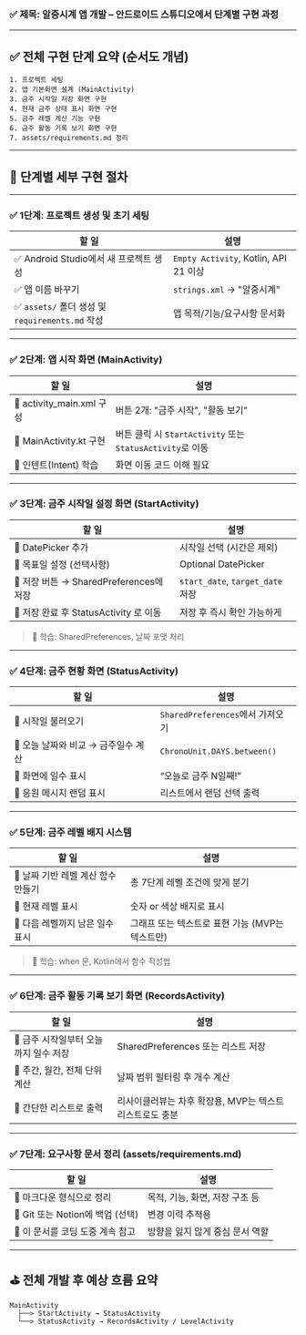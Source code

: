 ### ✅ 제목: **알중시계 앱 개발 – 안드로이드 스튜디오에서 단계별 구현 과정**

---

## ✅ 전체 구현 단계 요약 (순서도 개념)

```
1. 프로젝트 세팅
2. 앱 기본화면 설계 (MainActivity)
3. 금주 시작일 저장 화면 구현
4. 현재 금주 상태 표시 화면 구현
5. 금주 레벨 계산 기능 구현
6. 금주 활동 기록 보기 화면 구현
7. assets/requirements.md 정리

```

---

## 🧩 단계별 세부 구현 절차

---

### ✅ 1단계: 프로젝트 생성 및 초기 세팅

| 할 일 | 설명 |
| --- | --- |
| ✅ Android Studio에서 새 프로젝트 생성 | `Empty Activity`, Kotlin, API 21 이상 |
| ✅ 앱 이름 바꾸기 | `strings.xml` → "알중시계" |
| ✅ `assets/` 폴더 생성 및 `requirements.md` 작성 | 앱 목적/기능/요구사항 문서화 |

---

### ✅ 2단계: 앱 시작 화면 (MainActivity)

| 할 일 | 설명                                              |
| --- |-------------------------------------------------|
| 🔹 activity_main.xml 구성 | 버튼 2개: "금주 시작", "활동 보기"                         |
| 🔹 MainActivity.kt 구현 | 버튼 클릭 시 `StartActivity` 또는 `StatusActivity`로 이동 |
| 🔹 인텐트(Intent) 학습 | 화면 이동 코드 이해 필요                                  |

---

### ✅ 3단계: 금주 시작일 설정 화면 (StartActivity)

| 할 일 | 설명 |
| --- | --- |
| 🔹 DatePicker 추가 | 시작일 선택 (시간은 제외) |
| 🔹 목표일 설정 (선택사항) | Optional DatePicker |
| 🔹 저장 버튼 → SharedPreferences에 저장 | `start_date`, `target_date` 저장 |
| 🔹 저장 완료 후 StatusActivity 로 이동 | 저장 후 즉시 확인 가능하게 |

> 🔔 학습: SharedPreferences, 날짜 포맷 처리
>

---

### ✅ 4단계: 금주 현황 화면 (StatusActivity)

| 할 일 | 설명 |
| --- | --- |
| 🔹 시작일 불러오기 | `SharedPreferences`에서 가져오기 |
| 🔹 오늘 날짜와 비교 → 금주일수 계산 | `ChronoUnit.DAYS.between()` |
| 🔹 화면에 일수 표시 | “오늘로 금주 N일째!” |
| 🔹 응원 메시지 랜덤 표시 | 리스트에서 랜덤 선택 출력 |

---

### ✅ 5단계: 금주 레벨 배지 시스템

| 할 일 | 설명 |
| --- | --- |
| 🔹 날짜 기반 레벨 계산 함수 만들기 | 총 7단계 레벨 조건에 맞게 분기 |
| 🔹 현재 레벨 표시 | 숫자 or 색상 배지로 표시 |
| 🔹 다음 레벨까지 남은 일수 표시 | 그래프 또는 텍스트로 표현 가능 (MVP는 텍스트만) |

> 🔔 학습: when 문, Kotlin에서 함수 작성법
>

---

### ✅ 6단계: 금주 활동 기록 보기 화면 (RecordsActivity)

| 할 일 | 설명 |
| --- | --- |
| 🔹 금주 시작일부터 오늘까지 일수 저장 | SharedPreferences 또는 리스트 저장 |
| 🔹 주간, 월간, 전체 단위 계산 | 날짜 범위 필터링 후 개수 계산 |
| 🔹 간단한 리스트로 출력 | 리사이클러뷰는 차후 확장용, MVP는 텍스트 리스트로도 충분 |

---

### ✅ 7단계: 요구사항 문서 정리 (assets/requirements.md)

| 할 일 | 설명 |
| --- | --- |
| 🔹 마크다운 형식으로 정리 | 목적, 기능, 화면, 저장 구조 등 |
| 🔹 Git 또는 Notion에 백업 (선택) | 변경 이력 추적용 |
| 🔹 이 문서를 코딩 도중 계속 참고 | 방향을 잃지 않게 중심 문서 역할 |

---

## ⛳ 전체 개발 후 예상 흐름 요약

```
MainActivity
  ├──> StartActivity → StatusActivity
  └──> StatusActivity → RecordsActivity / LevelActivity

```